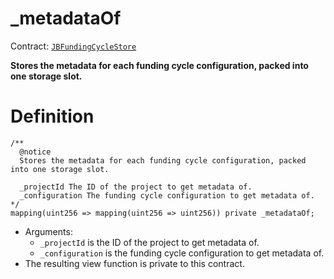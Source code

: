 # _metadataOf

Contract: [`JBFundingCycleStore`](/protocol/api/contracts/jbfundingcyclestore/README.md)​‌

**Stores the metadata for each funding cycle configuration, packed into one storage slot.**

# Definition

```solidity
/** 
  @notice
  Stores the metadata for each funding cycle configuration, packed into one storage slot.

  _projectId The ID of the project to get metadata of.
  _configuration The funding cycle configuration to get metadata of.
*/
mapping(uint256 => mapping(uint256 => uint256)) private _metadataOf;
```

* Arguments:
  * `_projectId` is the ID of the project to get metadata of.
  * `_configuration` is the funding cycle configuration to get metadata of.
* The resulting view function is private to this contract.
